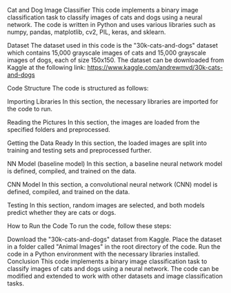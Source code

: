 Cat and Dog Image Classifier
This code implements a binary image classification task to classify images of cats and dogs using a neural network. The code is written in Python and uses various libraries such as numpy, pandas, matplotlib, cv2, PIL, keras, and sklearn.

Dataset
The dataset used in this code is the "30k-cats-and-dogs" dataset which contains 15,000 grayscale images of cats and 15,000 grayscale images of dogs, each of size 150x150. The dataset can be downloaded from Kaggle at the following link: https://www.kaggle.com/andrewmvd/30k-cats-and-dogs

Code Structure
The code is structured as follows:

Importing Libraries
In this section, the necessary libraries are imported for the code to run.

Reading the Pictures
In this section, the images are loaded from the specified folders and preprocessed.

Getting the Data Ready
In this section, the loaded images are split into training and testing sets and preprocessed further.

NN Model (baseline model)
In this section, a baseline neural network model is defined, compiled, and trained on the data.

CNN Model
In this section, a convolutional neural network (CNN) model is defined, compiled, and trained on the data.

Testing
In this section, random images are selected, and both models predict whether they are cats or dogs.

How to Run the Code
To run the code, follow these steps:

Download the "30k-cats-and-dogs" dataset from Kaggle.
Place the dataset in a folder called "Animal Images" in the root directory of the code.
Run the code in a Python environment with the necessary libraries installed.
Conclusion
This code implements a binary image classification task to classify images of cats and dogs using a neural network. The code can be modified and extended to work with other datasets and image classification tasks.
